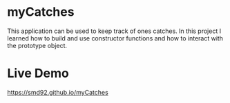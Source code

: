 # myCatches
This application can be used to keep track of ones catches. In this project I learned how to build and use constructor functions and how to interact with the prototype object.

# Live Demo
https://smd92.github.io/myCatches
